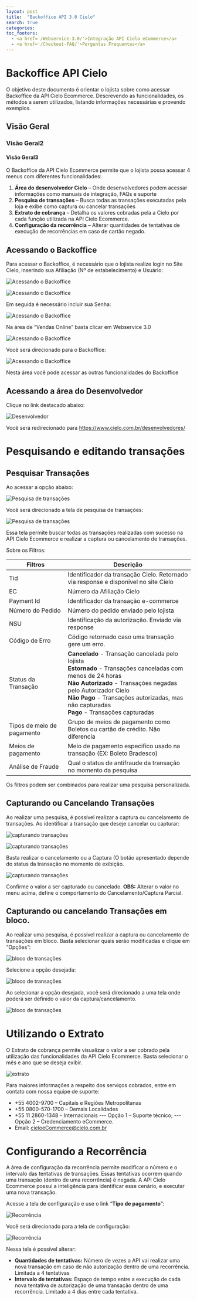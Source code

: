 ```yaml
---
layout: post
title:  "Backoffice API 3.0 Cielo"
search: true
categories:
toc_footers:
  - <a href='/Webservice-3.0/'>Integração API Cielo eCommerce</a>
  - <a href='/Checkout-FAQ/'>Perguntas Frequentes</a>
---
```


# Backoffice API Cielo

O objetivo deste documento é orientar o lojista sobre como acessar Backoffice da API Cielo Ecommerce. Descrevendo as funcionalidades, os métodos a serem utilizados, listando informações necessárias e provendo exemplos.

## Visão Geral

### Visão Geral2

#### Visão Geral3

O Backoffice da API Cielo Ecommerce permite que o lojista possa acessar 4 menus com diferentes funcionalidades:

1.	**Área do desenvolvedor Cielo** – Onde desenvolvedores podem acessar informações como manuais de integração, FAQs e suporte
2.	**Pesquisa de transações** – Busca todas as transações executadas pela loja e exibe como captura ou cancelar transações
3.	**Extrato de cobrança** – Detalha os valores cobradas pela a Cielo por cada função utilizada na API Cielo Ecommerce.
4.	**Configuração da recorrência** – Alterar quantidades de tentativas de execução de recorrências em caso de cartão negado.

## Acessando o Backoffice

Para acessar o Backoffice, é necessário que o lojista realize login no Site Cielo, inserindo sua Afiliação (Nº de estabelecimento) e Usuário:

![Acessando o Backoffice](public/images/i0.png)

![Acessando o Backoffice](public/images/i1.png)

Em seguida é necessário incluir sua Senha:

![Acessando o Backoffice](public/images/i2.png)

Na área de “Vendas Online” basta clicar em Webservice 3.0

![Acessando o Backoffice](public/images/i3.png)

Você será direcionado para o Backoffice:

![Acessando o Backoffice](public/images/i4.png)

Nesta área você pode acessar as outras funcionalidades do Backoffice

## Acessando a área do Desenvolvedor

Clique no link destacado abaixo:

![Desenvolvedor](public/images/i45.png)

Você será redirecionado para <https://www.cielo.com.br/desenvolvedores/>

# Pesquisando e editando transações

## Pesquisar Transações

Ao acessar a opção abaixo:

![Pesquisa de transações](public/images/i5.png)

Você será direcionado a tela de pesquisa de transações:

![Pesquisa de transações](public/images/i6.png)

Essa tela permite buscar todas as transações realizadas com sucesso na API Cielo Ecommerce e realizar a captura ou cancelamento de transações.

Sobre os Filtros:

|Filtros|Descrição|
|-------|---------|
|Tid|	Identificador da transação Cielo. Retornado via response e disponivel no site Cielo|
|EC|	Número da Afiliação Cielo|
|Payment Id|	Identificador da transação e-commerce|
|Número do Pedido|	Número do pedido enviado pelo lojista|
|NSU|	Identificação da autorização. Enviado via response|
|Código de Erro|	Código retornado caso uma transação gere um erro.|
|Status da Transação|**Cancelado** - Transação cancelada pelo lojista<br>**Estornado** - Transações canceladas com menos de 24 horas<br>**Não Autorizado** - Transações negadas pelo Autorizador Cielo<br>**Não Pago** - Transações autorizadas, mas não capturadas<br>**Pago** - Transações capturadas<br>|
|Tipos de meio de pagamento	| Grupo de meios de pagamento como Boletos ou cartão de crédito. Não diferencia |bandeira ou banco.|
|Meios de pagamento|	Meio de pagamento especifico usado na transação (EX: Boleto Bradesco)|
|Análise de Fraude|	Qual o status de antifraude da transação no momento da pesquisa|

Os filtros podem ser combinados para realizar uma pesquisa personalizada.

## Capturando ou Cancelando Transações

Ao realizar uma pesquisa, é possível realizar a captura ou cancelamento de transações. Ao identificar a transação que deseje cancelar ou capturar:

![capturando transações](public/images/i7.png)

![capturando transações](public/images/i8.png)

Basta realizar o cancelamento ou a Captura (O botão apresentado depende do status da transação no momento de exibição.

![capturando transações](public/images/i9.png)

Confirme o valor a ser capturado ou cancelado.
**OBS:** Alterar o valor no menu acima, define o comportamento do Cancelamento/Captura Parcial.

## Capturando ou cancelando Transações em bloco.

Ao realizar uma pesquisa, é possível realizar a captura ou cancelamento de transações em bloco. Basta selecionar quais serão modificadas e clique em “Opções”:

![bloco de transações](public/images/i10.png)

Selecione a opção desejada:

![bloco de transações](public/images/i11.png)

Ao selecionar a opção desejada, você será direcionado a uma tela onde poderá ser definido o valor da captura/cancelamento.

![bloco de transações](public/images/i12.png)

# Utilizando o Extrato

O Extrato de cobrança permite visualizar o valor a ser cobrado pela utilização das funcionalidades da API Cielo Ecommerce. Basta selecionar o mês e ano que se deseja exibir.

![extrato](public/images/i13.png)

Para maiores informações a respeito dos serviços cobrados, entre em contato com nossa equipe de suporte:

 * +55 4002-9700 – Capitais e Regiões Metropolitanas
 * +55 0800-570-1700 – Demais Localidades
 * +55 11 2860-1348 – Internacionais
 --- Opção 1 – Suporte técnico;
 --- Opção 2 – Credenciamento eCommerce.
 * Email: cieloeCommerce@cielo.com.br

# Configurando a Recorrência

A área de configuração da recorrência permite modificar o número e o intervalo das tentativas de transações. Essas tentativas ocorrem quando uma transação (dentro de uma recorrência) é negada. A API Cielo Ecommerce possui a inteligência para identificar esse cenário, e executar uma nova transação.

Acesse a tela de configuração e use o link “**Tipo de pagamento**”:

![Recorrência](public/images/i14.png)

Você será direcionado para a tela de configuração:

![Recorrência](public/images/i15.png)

Nessa tela é possível alterar:

* **Quantidades de tentativas:** Número de vezes a API vai realizar uma nova transação em caso de não autorização dentro de uma recorrência. Limitada a 4 tentativas
* **Intervalo de tentativas:** Espaço de tempo entre a execução de cada nova tentativa de autorização de uma transação dentro de uma recorrência. Limitado a 4 dias entre cada tentativa.
